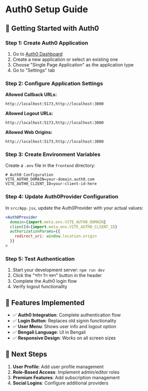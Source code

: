 # Auth0 Setup Guide

## 🚀 Getting Started with Auth0

### Step 1: Create Auth0 Application

1. Go to [Auth0 Dashboard](https://manage.auth0.com/)
2. Create a new application or select an existing one
3. Choose "Single Page Application" as the application type
4. Go to "Settings" tab

### Step 2: Configure Application Settings

**Allowed Callback URLs:**

```
http://localhost:5173,http://localhost:3000
```

**Allowed Logout URLs:**

```
http://localhost:5173,http://localhost:3000
```

**Allowed Web Origins:**

```
http://localhost:5173,http://localhost:3000
```

### Step 3: Create Environment Variables

Create a `.env` file in the `frontend` directory:

```env
# Auth0 Configuration
VITE_AUTH0_DOMAIN=your-domain.auth0.com
VITE_AUTH0_CLIENT_ID=your-client-id-here
```

### Step 4: Update Auth0Provider Configuration

In `src/App.jsx`, update the Auth0Provider with your actual values:

```jsx
<Auth0Provider
  domain={import.meta.env.VITE_AUTH0_DOMAIN}
  clientId={import.meta.env.VITE_AUTH0_CLIENT_ID}
  authorizationParams={{
    redirect_uri: window.location.origin
  }}
>
```

### Step 5: Test Authentication

1. Start your development server: `npm run dev`
2. Click the "সাইন ইন করুন" button in the header
3. Complete the Auth0 login flow
4. Verify logout functionality

## 🔧 Features Implemented

- ✅ **Auth0 Integration**: Complete authentication flow
- ✅ **Login Button**: Replaces old signin functionality
- ✅ **User Menu**: Shows user info and logout option
- ✅ **Bengali Language**: UI in Bengali
- ✅ **Responsive Design**: Works on all screen sizes

## 📝 Next Steps

1. **User Profile**: Add user profile management
2. **Role-Based Access**: Implement admin/editor roles
3. **Premium Features**: Add subscription management
4. **Social Logins**: Configure additional providers
